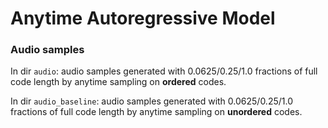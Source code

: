 # Anytime Autoregressive Model



### Audio samples

In dir `audio`: audio samples generated with 0.0625/0.25/1.0 fractions of full code length by anytime sampling on **ordered** codes.

In dir `audio_baseline`: audio samples generated with 0.0625/0.25/1.0 fractions of full code length by anytime sampling on **unordered** codes.





